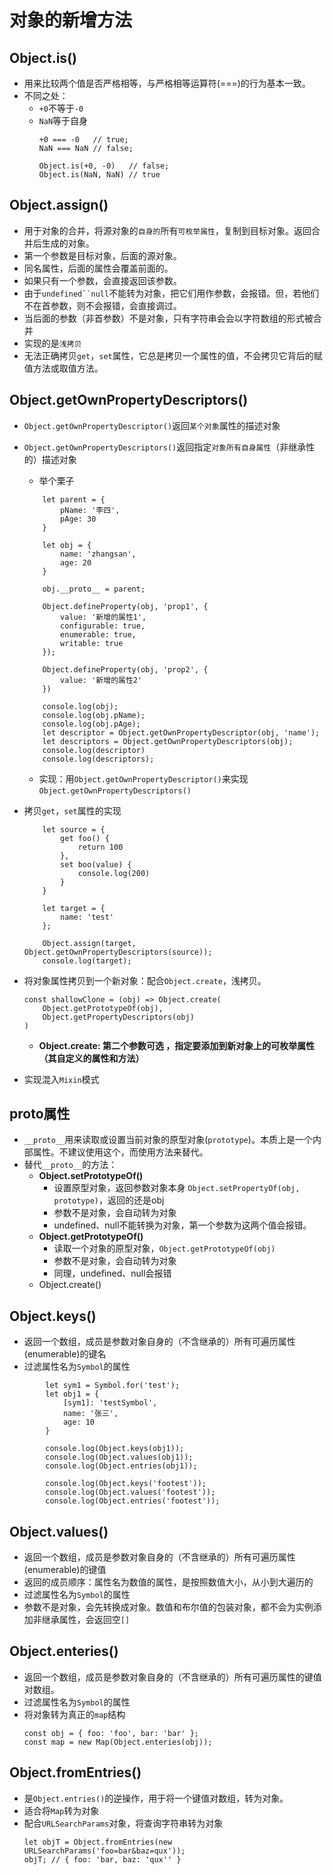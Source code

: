 # 对象的新增方法

## Object.is()
- 用来比较两个值是否严格相等，与严格相等运算符(===)的行为基本一致。
- 不同之处：
    - `+0`不等于`-0`
    - `NaN`等于自身
        ```
        +0 === -0   // true;
        NaN === NaN // false;

        Object.is(+0, -0)   // false;
        Object.is(NaN, NaN) // true
        ```
## Object.assign()
- 用于对象的合并，将源对象的`自身的`所有`可枚举属性`，复制到目标对象。返回合并后生成的对象。
- 第一个参数是目标对象，后面的源对象。
- 同名属性，后面的属性会覆盖前面的。
- 如果只有一个参数，会直接返回该参数。
- 由于`undefined``null`不能转为对象，把它们用作参数，会报错。但，若他们不在首参数，则不会报错，会直接调过。
- 当后面的参数（非首参数）不是对象，只有字符串会会以字符数组的形式被合并
- 实现的是`浅拷贝`
- 无法正确拷贝`get`，`set`属性，它总是拷贝一个属性的值，不会拷贝它背后的赋值方法或取值方法。

## Object.getOwnPropertyDescriptors()
- `Object.getOwnPropertyDescriptor()`返回`某个对象`属性的描述对象
- `Object.getOwnPropertyDescriptors()`返回指定`对象所有自身属性`（非继承性的）描述对象
    - 举个栗子
    ```
        let parent = {
            pName: '李四',
            pAge: 30
        }

        let obj = {
            name: 'zhangsan',
            age: 20
        }

        obj.__proto__ = parent;

        Object.defineProperty(obj, 'prop1', {
            value: '新增的属性1',
            configurable: true,
            enumerable: true,
            writable: true
        });

        Object.defineProperty(obj, 'prop2', {
            value: '新增的属性2'
        })

        console.log(obj);
        console.log(obj.pName);
        console.log(obj.pAge);
        let descriptor = Object.getOwnPropertyDescriptor(obj, 'name');
        let descriptors = Object.getOwnPropertyDescriptors(obj);
        console.log(descriptor)
        console.log(descriptors);
    ```
    
    - 实现：用`Object.getOwnPropertyDescriptor()`来实现`Object.getOwnPropertyDescriptors()`
- 拷贝`get`，`set`属性的实现
    ```
        let source = {
            get foo() {
                return 100
            },
            set boo(value) {
                console.log(200)
            }
        }

        let target = {
            name: 'test'
        };

        Object.assign(target, Object.getOwnPropertyDescriptors(source));
        console.log(target);
    ```

- 将对象属性拷贝到一个新对象：配合`Object.create`，浅拷贝。
    ```
    const shallowClone = (obj) => Object.create(
        Object.getPrototypeOf(obj),
        Object.getPropertyDescriptors(obj)
    )
    ```
    - **Object.create: 第二个参数可选 ，指定要添加到新对象上的可枚举属性（其自定义的属性和方法）**

- 实现混入`Mixin`模式


## proto属性
- `__proto__`用来读取或设置当前对象的原型对象(`prototype`)。本质上是一个内部属性。不建议使用这个，而使用方法来替代。
- 替代`__proto__`的方法：
    - **Object.setPrototypeOf()**
        - 设置原型对象，返回参数对象本身 `Object.setPropertyOf(obj, prototype)`，返回的还是obj
        - 参数不是对象，会自动转为对象
        - undefined、null不能转换为对象，第一个参数为这两个值会报错。
    - **Object.getPrototypeOf()**
        - 读取一个对象的原型对象，`Object.getPrototypeOf(obj)`
        - 参数不是对象，会自动转为对象
        - 同理，undefined、null会报错
    - Object.create()

## Object.keys()
- 返回一个数组，成员是参数对象自身的（不含继承的）所有可遍历属性(enumerable)的键名
- 过滤属性名为`Symbol`的属性

```
        let sym1 = Symbol.for('test');
        let obj1 = {
            [sym1]: 'testSymbol',
            name: '张三',
            age: 10
        }

        console.log(Object.keys(obj1));
        console.log(Object.values(obj1));
        console.log(Object.entries(obj1));
```

```
        console.log(Object.keys('footest'));
        console.log(Object.values('footest'));
        console.log(Object.entries('footest'));
```

## Object.values()
- 返回一个数组，成员是参数对象自身的（不含继承的）所有可遍历属性(enumerable)的键值
- 返回的成员顺序：属性名为数值的属性，是按照数值大小，从小到大遍历的
- 过滤属性名为`Symbol`的属性
- 参数不是对象，会先转换成对象。数值和布尔值的包装对象，都不会为实例添加非继承属性，会返回空`[]`

## Object.enteries()
- 返回一个数组，成员是参数对象自身的（不含继承的）所有可遍历属性的键值对数组。
- 过滤属性名为`Symbol`的属性
- 将对象转为真正的`map`结构
    ```
    const obj = { foo: 'foo', bar: 'bar' };
    const map = new Map(Object.enteries(obj));
    ```

## Object.fromEntries()
- 是`Object.entries()`的逆操作，用于将一个键值对数组，转为对象。
- 适合将`Map`转为对象
- 配合`URLSearchParams`对象，将查询字符串转为对象
    ```
    let objT = Object.fromEntries(new URLSearchParams('foo=bar&baz=qux'));
    objT; // { foo: 'bar, baz: 'qux'' }
    ```